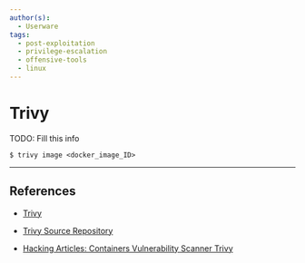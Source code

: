 ```yaml
---
author(s):
  - Userware
tags:
  - post-exploitation
  - privilege-escalation
  - offensive-tools
  - linux
---
```

# Trivy

TODO: Fill this info

```
$ trivy image <docker_image_ID>
```

---
## References

- [Trivy](https://aquasecurity.github.io/trivy/dev/)

- [Trivy Source Repository](https://github.com/aquasecurity/trivy)

- [Hacking Articles: Containers Vulnerability Scanner Trivy](https://www.hackingarticles.in/containers-vulnerability-scanner-trivy/)